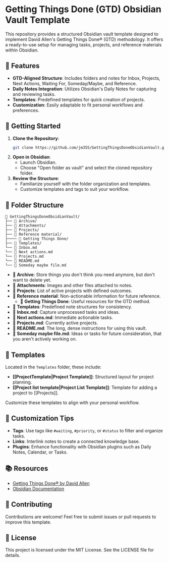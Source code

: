 # Getting Things Done (GTD) Obsidian Vault Template

This repository provides a structured Obsidian vault template designed to implement David Allen's Getting Things Done® (GTD) methodology. It offers a ready-to-use setup for managing tasks, projects, and reference materials within Obsidian.

## 📂 Features

- **GTD-Aligned Structure**: Includes folders and notes for Inbox, Projects, Next Actions, Waiting For, Someday/Maybe, and Reference.
- **Daily Notes Integration**: Utilizes Obsidian's Daily Notes for capturing and reviewing tasks.
- **Templates**: Predefined templates for quick creation of projects.
- **Customization**: Easily adaptable to fit personal workflows and preferences.

## 🚀 Getting Started

1. **Clone the Repository**:
    ```bash
    git clone https://github.com/jm355/GettingThingsDoneObsidianVault.git
    ```
2. **Open in Obsidian**:
    - Launch Obsidian.
    - Choose "Open folder as vault" and select the cloned repository folder.
3. **Review the Structure**:
    - Familiarize yourself with the folder organization and templates.
    - Customize templates and tags to suit your workflow.

## 🧭 Folder Structure

```plaintext
📁 GettingThingsDoneObsidianVault/
├── 📂 Archive/
├── 📂 Attachments/
├── 📂 Projects/
├── 📂 Reference material/
├──── 📂 Getting Things Done/
├── 📂 Templates/
└── 📄 Inbox.md
└── 📄 Next actions.md
└── 📄 Projects.md
└── 📄 README.md
└── 📄 Someday maybe file.md
```

- 📂 **Archive**: Store things you don't think you need anymore, but don't want to delete yet.
- 📂 **Attachments**: Images and other files attached to notes.
- 📂 **Projects**: List of active projects with defined outcomes.
- 📂 **Reference material**: Non-actionable information for future reference.
	- 📂 **Getting Things Done**: Useful resources for the GTD method.
- 📂 **Templates**: Predefined note structures for consistency.
- 📄 **Inbox.md**: Capture unprocessed tasks and ideas.
- 📄 **Next actions.md**: Immediate actionable tasks.
- 📄 **Projects.md**: Currently active projects.
- 📄 **README.md**: The long, dense instructions for using this vault.
- 📄 **Someday maybe file.md**: Ideas or tasks for future consideration, that you aren't actively working on.
## 📝 Templates

Located in the `Templates` folder, these include:

- **[[ProjectTemplate|Project Template]]**: Structured layout for project planning.
- **[[Project list template|Project List Template]]**: Template for adding a project to [[Projects]].

Customize these templates to align with your personal workflow.

## 🔧 Customization Tips

- **Tags**: Use tags like `#waiting`, `#priority`, or `#status` to filter and organize tasks.
- **Links**: Interlink notes to create a connected knowledge base.
- **Plugins**: Enhance functionality with Obsidian plugins such as Daily Notes, Calendar, or Tasks.

## 📚 Resources

- [Getting Things Done® by David Allen](https://gettingthingsdone.com/)
- [Obsidian Documentation](https://help.obsidian.md/)

## 🤝 Contributing

Contributions are welcome! Feel free to submit issues or pull requests to improve this template.

## 📄 License

This project is licensed under the MIT License. See the LICENSE file for details.